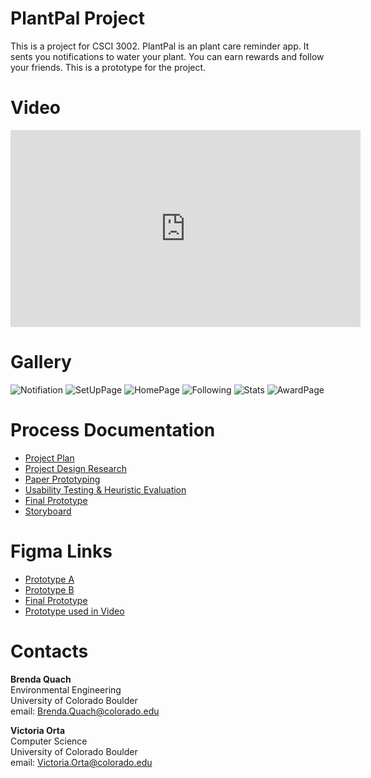 # PlantPal Project

This is a project for CSCI 3002. PlantPal is an plant care reminder app. It sents you notifications to water your plant. You can earn rewards and follow your friends. This is a prototype for the project. 

# Video

<iframe width="560" height="315" src="https://www.youtube.com/embed/UGlTf4WsuJk" frameborder="0" allow="autoplay; encrypted-media" allowfullscreen></iframe>

# Gallery
![Notifiation](/Images/Notification.jpg)
![SetUpPage](/Images/SetUp.jpg)
![HomePage](/Images/Home.jpg)
![Following](/Images/Follow.jpg)
![Stats](/Images/Stats.jpg)
![AwardPage](/Images/Award.jpg)


# Process Documentation

* [Project Plan](https://docs.google.com/document/d/10Y-857WV4rntdwYS774wAE8Arl8yVhb6f_u97qol6nA/edit?usp=sharing)
* [Project Design Research](https://docs.google.com/document/d/1arEsNjyg1-0rDLkqUZU8j202pCxf0AzgEU7vCbHDQ24/edit?usp=sharing)
* [Paper Prototyping](https://docs.google.com/document/d/1ORV5UWGqVpR1sYaHT5h8pSJXeD0cnzBD16h91M8kwFE/edit?usp=sharing)
* [Usability Testing & Heuristic Evaluation](https://docs.google.com/document/d/1ol4NmAeZ763pgwvfI3-AGTz6Spc0R4pd_Ngg-0Hrer4/edit?usp=sharing)
* [Final Prototype](https://docs.google.com/document/d/1hne1eeK105_hyM5xH7GmkSzht1dk8PKGX5XX5o_iiBk/edit?usp=sharing)
* [Storyboard](https://drive.google.com/file/d/10pLfNcnEOnHhqUzQR7aMJDJJIzv_xMgS/view?usp=sharing)

# Figma Links

* [Prototype A](https://www.figma.com/file/JUAZeO1Rwqx1IvIUh4UuOR3j/PlantPal%3A-Plant-Care-Reminder-App?node-id=1%3A4)
* [Prototype B](https://www.figma.com/file/JUAZeO1Rwqx1IvIUh4UuOR3j/PlantPal%3A-Plant-Care-Reminder-App?node-id=11%3A2)
* [Final Prototype](https://www.figma.com/file/JUAZeO1Rwqx1IvIUh4UuOR3j/PlantPal%3A-Plant-Care-Reminder-App?node-id=254%3A122)
* [Prototype used in Video](https://www.figma.com/file/JUAZeO1Rwqx1IvIUh4UuOR3j/PlantPal%3A-Plant-Care-Reminder-App?node-id=295%3A253)

# Contacts

**Brenda Quach** <br/>
 Environmental Engineering <br/>
 University of Colorado Boulder <br/>
 email: [Brenda.Quach@colorado.edu](Brenda.Quach@colorado.edu) <br/>
 
 **Victoria Orta** <br/>
 Computer Science <br/>
 University of Colorado Boulder <br/>
 email: [Victoria.Orta@colorado.edu](Victoria.Orta@colorado.edu) <br/>


